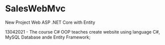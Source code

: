 # SalesWebMvc
New Project Web ASP .NET Core with Entity

13042021 - The course C# OOP teaches create website using language C#, MySQL Database ande Entity Framework;
